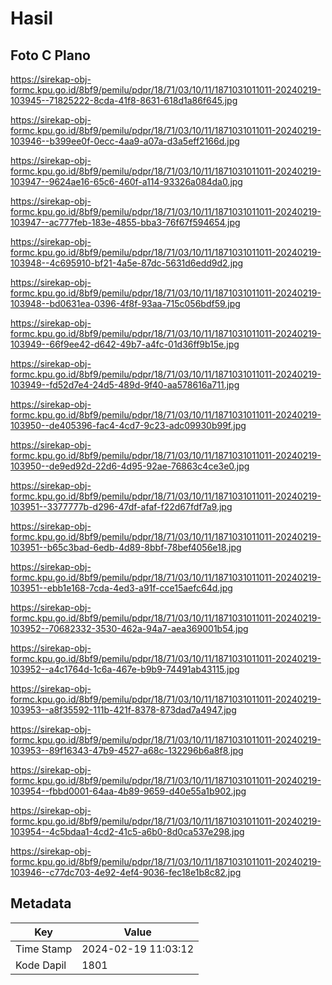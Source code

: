 # Hasil

## Foto C Plano

https://sirekap-obj-formc.kpu.go.id/8bf9/pemilu/pdpr/18/71/03/10/11/1871031011011-20240219-103945--71825222-8cda-41f8-8631-618d1a86f645.jpg

https://sirekap-obj-formc.kpu.go.id/8bf9/pemilu/pdpr/18/71/03/10/11/1871031011011-20240219-103946--b399ee0f-0ecc-4aa9-a07a-d3a5eff2166d.jpg

https://sirekap-obj-formc.kpu.go.id/8bf9/pemilu/pdpr/18/71/03/10/11/1871031011011-20240219-103947--9624ae16-65c6-460f-a114-93326a084da0.jpg

https://sirekap-obj-formc.kpu.go.id/8bf9/pemilu/pdpr/18/71/03/10/11/1871031011011-20240219-103947--ac777feb-183e-4855-bba3-76f67f594654.jpg

https://sirekap-obj-formc.kpu.go.id/8bf9/pemilu/pdpr/18/71/03/10/11/1871031011011-20240219-103948--4c695910-bf21-4a5e-87dc-5631d6edd9d2.jpg

https://sirekap-obj-formc.kpu.go.id/8bf9/pemilu/pdpr/18/71/03/10/11/1871031011011-20240219-103948--bd0631ea-0396-4f8f-93aa-715c056bdf59.jpg

https://sirekap-obj-formc.kpu.go.id/8bf9/pemilu/pdpr/18/71/03/10/11/1871031011011-20240219-103949--66f9ee42-d642-49b7-a4fc-01d36ff9b15e.jpg

https://sirekap-obj-formc.kpu.go.id/8bf9/pemilu/pdpr/18/71/03/10/11/1871031011011-20240219-103949--fd52d7e4-24d5-489d-9f40-aa578616a711.jpg

https://sirekap-obj-formc.kpu.go.id/8bf9/pemilu/pdpr/18/71/03/10/11/1871031011011-20240219-103950--de405396-fac4-4cd7-9c23-adc09930b99f.jpg

https://sirekap-obj-formc.kpu.go.id/8bf9/pemilu/pdpr/18/71/03/10/11/1871031011011-20240219-103950--de9ed92d-22d6-4d95-92ae-76863c4ce3e0.jpg

https://sirekap-obj-formc.kpu.go.id/8bf9/pemilu/pdpr/18/71/03/10/11/1871031011011-20240219-103951--3377777b-d296-47df-afaf-f22d67fdf7a9.jpg

https://sirekap-obj-formc.kpu.go.id/8bf9/pemilu/pdpr/18/71/03/10/11/1871031011011-20240219-103951--b65c3bad-6edb-4d89-8bbf-78bef4056e18.jpg

https://sirekap-obj-formc.kpu.go.id/8bf9/pemilu/pdpr/18/71/03/10/11/1871031011011-20240219-103951--ebb1e168-7cda-4ed3-a91f-cce15aefc64d.jpg

https://sirekap-obj-formc.kpu.go.id/8bf9/pemilu/pdpr/18/71/03/10/11/1871031011011-20240219-103952--70682332-3530-462a-94a7-aea369001b54.jpg

https://sirekap-obj-formc.kpu.go.id/8bf9/pemilu/pdpr/18/71/03/10/11/1871031011011-20240219-103952--a4c1764d-1c6a-467e-b9b9-74491ab43115.jpg

https://sirekap-obj-formc.kpu.go.id/8bf9/pemilu/pdpr/18/71/03/10/11/1871031011011-20240219-103953--a8f35592-111b-421f-8378-873dad7a4947.jpg

https://sirekap-obj-formc.kpu.go.id/8bf9/pemilu/pdpr/18/71/03/10/11/1871031011011-20240219-103953--89f16343-47b9-4527-a68c-132296b6a8f8.jpg

https://sirekap-obj-formc.kpu.go.id/8bf9/pemilu/pdpr/18/71/03/10/11/1871031011011-20240219-103954--fbbd0001-64aa-4b89-9659-d40e55a1b902.jpg

https://sirekap-obj-formc.kpu.go.id/8bf9/pemilu/pdpr/18/71/03/10/11/1871031011011-20240219-103954--4c5bdaa1-4cd2-41c5-a6b0-8d0ca537e298.jpg

https://sirekap-obj-formc.kpu.go.id/8bf9/pemilu/pdpr/18/71/03/10/11/1871031011011-20240219-103946--c77dc703-4e92-4ef4-9036-fec18e1b8c82.jpg


## Metadata

| Key        | Value               |
| ---------- | ------------------- |
| Time Stamp | 2024-02-19 11:03:12 |
| Kode Dapil | 1801                |




